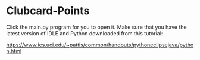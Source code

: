 # Clubcard-Points
Click the main.py program for you to open it. Make sure that you have the latest version of IDLE and Python downloaded from this tutorial:

https://www.ics.uci.edu/~pattis/common/handouts/pythoneclipsejava/python.html
